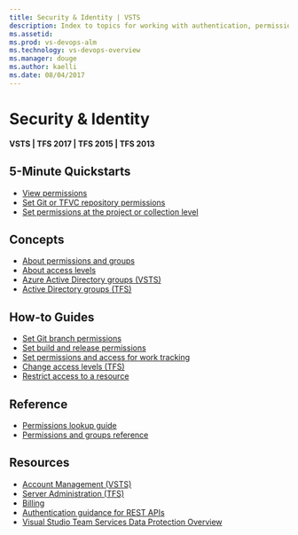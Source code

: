 ```yaml
---
title: Security & Identity | VSTS 
description: Index to topics for working with authentication, permissions, groups, and access levels in VSTS and and Team Foundation Server (TFS)  
ms.assetid:  
ms.prod: vs-devops-alm
ms.technology: vs-devops-overview
ms.manager: douge
ms.author: kaelli
ms.date: 08/04/2017
---
```


# Security & Identity 

**VSTS | TFS 2017 | TFS 2015 | TFS 2013**

<!---
## Overview  
[About security and identity](about-permissions.md)
[Default permission and access assignments](/vsts/accounts/permissions-access?toc=/vsts/security/toc.json)
-->

## 5-Minute Quickstarts  
  
- [View permissions](view-permissions.md)
- [Set Git or TFVC repository permissions](set-git-tfvc-repository-permissions.md)
- [Set permissions at the project or collection level](set-project-collection-level-permissions.md)  


## Concepts 
- [About permissions and groups](about-permissions.md)  
- [About access levels](access-levels.md)  
- [Azure Active Directory groups (VSTS)](/vsts/accounts/access-with-azure-ad?toc=/vsts/security/toc.json&bc=/vsts/security/breadcrumb/toc.json)
- [Active Directory groups (TFS)](/vsts/tfs-server/admin/setup-ad-groups?toc=/vsts/security/toc.json&bc=/vsts/security/breadcrumb/toc.json) 

## How-to Guides 

- [Set Git branch permissions](/vsts/git/branch-permissions?toc=/vsts/security/toc.json&bc=/vsts/security/breadcrumb/toc.json  ) 
- [Set build and release permissions](set-build-release-permissions.md) 
- [Set permissions and access for work tracking](../work/how-to/set-permissions-access-work-tracking.md?toc=/vsts/security/toc.json&bc=/vsts/security/breadcrumb/toc.json) 
- [Change access levels (TFS)](change-access-levels.md)
- [Restrict access to a resource](/vsts/accounts/restrict-access-tfs?toc=/vsts/security/toc.json&bc=/vsts/security/breadcrumb/toc.json)

## Reference 
- [Permissions lookup guide](permissions-lookup-guide.md)
- [Permissions and groups reference](permissions.md)  


## Resources 
 
- [Account Management (VSTS)](../accounts/index.md)
- [Server Administration (TFS)](../tfs-server/index.md)
- [Billing](../billing/index.md)
- [Authentication guidance for REST APIs](../integrate/get-started/authentication/authentication-guidance.md)
- [Visual Studio Team Services Data Protection Overview](team-services-security-whitepaper.md)
